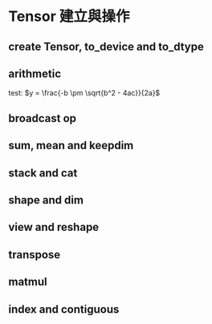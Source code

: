 # Tensor 建立與操作

## create Tensor, to_device and to_dtype

## arithmetic

test:  $y = \frac{-b \pm \sqrt{b^2 - 4ac}}{2a}$

## broadcast op

## sum, mean and keepdim

## stack and cat

## shape and dim

## view and reshape

## transpose

## matmul

## index and contiguous
